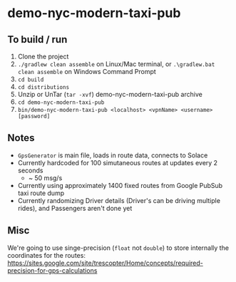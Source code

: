 # demo-nyc-modern-taxi-pub

## To build / run

1. Clone the project
2. `./gradlew clean assemble` on Linux/Mac terminal, or `.\gradlew.bat clean assemble` on Windows Command Prompt
1. `cd build`
1. `cd distributions`
1. Unzip or UnTar (`tar -xvf`) demo-nyc-modern-taxi-pub archive
1. `cd demo-nyc-modern-taxi-pub`
1. `bin/demo-nyc-modern-taxi-pub <localhost> <vpnName> <username> [password]`

## Notes

- `GpsGenerator` is main file, loads in route data, connects to Solace
- Currently hardcoded for 100 simutaneous routes at updates every 2 seconds
   - ~ 50 msg/s
- Currently using approximately 1400 fixed routes from Google PubSub taxi route dump
- Currently randomizing Driver details (Driver's can be driving multiple rides), and Passengers aren't done yet

## Misc

We're going to use singe-precision (`float` not `double`) to store internally the coordinates for the routes:
https://sites.google.com/site/trescopter/Home/concepts/required-precision-for-gps-calculations

